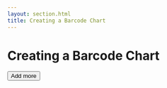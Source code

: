 ```yaml
---
layout: section.html
title: Creating a Barcode Chart
---
```


# Creating a Barcode Chart

<style>
.barcode-chart {
  border: solid 1px #333;
}

.barcode-bar {
  stroke: #333;
  stroke-width: 1px;
}
</style>

<button class="add-more">Add more</button>
<div class="barcode-container"></div>

<script>

function barcodeChart() {

  var width = 400,
      height = 40,
      date = function(d) { return new Date(d); },
      dateInterval = d3.time.day;

  function chart(selection) {
    selection.each(function(data) {

      var div = d3.select(this),
          svg = div.selectAll('svg.barcode-chart').data([data]);

      svg.enter().append('svg').call(enter);
      svg.call(update);
      svg.exit().call(exit);
    });
  }

  function enter(selection) {
    selection.each(function(data) {
      var svg = d3.select(this);
      svg.classed('barcode-chart', true);
    });
  }

  function update(selection) {
    selection.each(function(data) {
      var svg = d3.select(this),
          bars = svg.selectAll('line.barcode-bar');

      svg
        .attr('width', width)
        .attr('height', height);

      var maxDate = d3.max(data, date),
          minDate;

      maxDate = bars.empty() ? maxDate : d3.max(bars.data(), date);
      minDate = dateInterval.offset(maxDate, -1);

      var xScale = d3.time.scale()
        .domain([minDate, maxDate])
        .range([0, width]);

      console.log([minDate, maxDate, bars.data()]);

      bars = svg.selectAll('line.barcode-bar').data(data, date);

      bars.enter().append('line').classed('barcode-bar', true)
        .attr('y1', 0)
        .attr('y2', height)
        .attr('x1', function(d) { return xScale(date(d)); })
        .attr('x2', function(d) { return xScale(date(d)); });

      maxDate = d3.max(data, date);
      minDate = dateInterval.offset(maxDate, -1);
      xScale.domain([minDate, maxDate]);

      console.log([minDate, maxDate]);

      bars.transition().duration(2000)
        .attr('x1', function(d) { return xScale(date(d)); })
        .attr('x2', function(d) { return xScale(date(d)); });

      bars.exit().remove();
    });
  }

  function exit(selection) {
    selection.each(function(data) {
      var svg = d3.select(this);
      svg.exit().remove();
    });
  }

  chart.width = function(value) {
    if (!arguments.length) { return width; }
    width = value;
    return chart;
  };

  chart.height = function(value) {
    if (!arguments.length) { return height; }
    height = value;
    return chart;
  };

  chart.date = function(value) {
    if (!arguments.length) { return date; }
    date = value;
    return chart;
  };


  chart.dateInterval = function(value) {
    if (!arguments.length) { return dateInterval; }
    dateInterval = value;
    return chart;
  };

  return chart;
}

var data = [];

var barcode = barcodeChart()
  .date(function(d) { return new Date(d.date + ' ' + d.time); });

d3.json('/chapters/02/02-barcode-chart/data.json', function(err, data) {

  var dataA = data.slice(0, 100);

  d3.selectAll('.barcode-container')
    .data([dataA])
    .call(barcode);  

  d3.select('.add-more').on('click', function() {
    d3.selectAll('.barcode-container')
      .data([data])
      .call(barcode);  
  });
});
</script>
